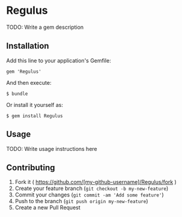 # Regulus

TODO: Write a gem description

## Installation

Add this line to your application's Gemfile:

    gem 'Regulus'

And then execute:

    $ bundle

Or install it yourself as:

    $ gem install Regulus

## Usage

TODO: Write usage instructions here

## Contributing

1. Fork it ( https://github.com/[my-github-username]/Regulus/fork )
2. Create your feature branch (`git checkout -b my-new-feature`)
3. Commit your changes (`git commit -am 'Add some feature'`)
4. Push to the branch (`git push origin my-new-feature`)
5. Create a new Pull Request
